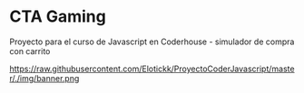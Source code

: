 # CTA Gaming

Proyecto para el curso de Javascript en Coderhouse - simulador de compra con carrito

https://raw.githubusercontent.com/Elotickk/ProyectoCoderJavascript/master/./img/banner.png
